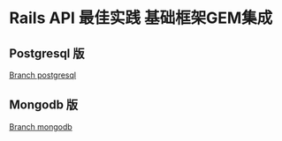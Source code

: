 # Rails API 最佳实践 基础框架GEM集成

## Postgresql 版

[Branch postgresql](https://github.com/menghuanwd/rails_api_best/tree/postgresql)

## Mongodb 版

[Branch mongodb](https://github.com/menghuanwd/rails_api_best/tree/mongodb)
